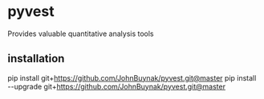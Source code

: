 # pyvest
Provides valuable quantitative analysis tools

## installation

pip install git+https://github.com/JohnBuynak/pyvest.git@master
pip install --upgrade git+https://github.com/JohnBuynak/pyvest.git@master
